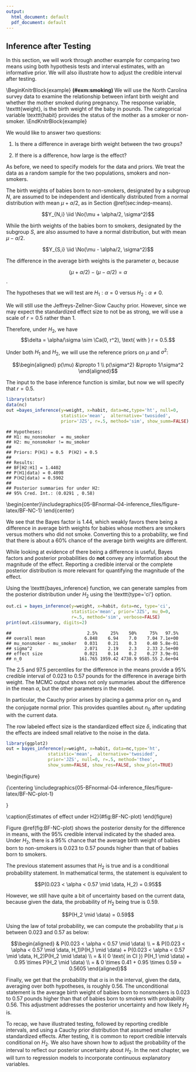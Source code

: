 ```yaml
---
output:
  html_document: default
  pdf_document: default
---
```

## Inference after Testing

In this section, we will work through another example for comparing two means using both hypothesis tests and interval estimates, with an informative prior.
We will also illustrate how to adjust the credible interval after testing.

\BeginKnitrBlock{example}
<span class="example" id="exm:smoking"><strong>(\#exm:smoking) </strong></span>We will use the North Carolina survey data to examine the relationship
between infant birth weight and whether the mother smoked during pregnancy. The response variable, \texttt{weight}, is the birth weight of the baby in pounds. The categorical variable \texttt{habit} provides the status of the mother as a smoker or non-smoker.
\EndKnitrBlock{example}

We would like to answer two questions:
  
1. Is there a difference in average birth weight between the two groups?

2. If there is a difference, how large is the effect?

As before, we need to specify models for the data and priors. We treat the data as a random sample for the two populations, smokers and non-smokers.

The birth weights of babies born to non-smokers, designated by a subgroup $N$, are assumed to be independent and identically distributed from a normal distribution with mean $\mu + \alpha/2$, as in Section \@ref(sec:indep-means).

$$Y_{N,i} \iid \No(\mu + \alpha/2, \sigma^2)$$

While the birth weights of the babies born to smokers, designated by the subgroup $S$, are also assumed to have a normal distribution, but with mean $\mu - \alpha/2$.

$$Y_{S,i} \iid \No(\mu - \alpha/2, \sigma^2)$$

The difference in the average birth weights is the parameter $\alpha$, because

$$(\mu + \alpha/2) - (\mu - \alpha/2) =  \alpha$$.

The hypotheses that we will test are $H_1:  \alpha = 0$  versus $H_2:  \alpha \ne 0$.

We will still use the Jeffreys-Zellner-Siow Cauchy prior. However, since we may expect the standardized effect size to not be as strong, we will use a scale of $r = 0.5$ rather than 1.

Therefore, under $H_2$, we have  
$$\delta = \alpha/\sigma \sim \Ca(0, r^2), \text{ with } r = 0.5.$$

Under both $H_1$ and $H_2$, we will use the reference priors on $\mu$ and $\sigma^2$:

$$\begin{aligned}
p(\mu) &\propto 1 \\
p(\sigma^2) &\propto 1/\sigma^2
\end{aligned}$$

The input to the base inference function is similar, but now we will specify that $r = 0.5$.


```r
library(statsr)
data(nc)
out =bayes_inference(y=weight, x=habit, data=nc,type='ht', null=0,
                     statistic='mean',  alternative='twosided',
                     prior='JZS', r=.5, method='sim', show_summ=FALSE)
```

```
## Hypotheses:
## H1: mu_nonsmoker  = mu_smoker
## H2: mu_nonsmoker != mu_smoker
## 
## Priors: P(H1) = 0.5  P(H2) = 0.5 
## 
## Results:
## BF[H2:H1] = 1.4402
## P(H1|data) = 0.4098 
## P(H2|data) = 0.5902 
## 
## Posterior summaries for under H2:
## 95% Cred. Int.: (0.0291 , 0.58)
```



\begin{center}\includegraphics{05-BFnormal-04-inference_files/figure-latex/BF-NC-1} \end{center}

We see that the Bayes factor is 1.44, which weakly favors there being a difference in average birth weights for babies whose mothers are smokers versus mothers who did not smoke. Converting this to a probability, we find that there is about a 60% chance of the average birth weights are different.

While looking at evidence of there being a difference is useful, Bayes factors and posterior probabilities do **not** convey any information about the magnitude of the effect. Reporting a credible interval or the complete posterior distribution is more relevant for quantifying the magnitude of the effect.

Using the \texttt{bayes$\_$inference} function, we can generate samples from the posterior distribution under $H_2$ using the \texttt{type='ci'} option.


```r
out.ci = bayes_inference(y=weight, x=habit, data=nc, type='ci',
                         statistic='mean', prior='JZS', mu_0=0,
                         r=.5, method='sim', verbose=FALSE)
print(out.ci$summary, digits=2)
```

```
##                             2.5%     25%    50%     75%   97.5%
## overall mean               6.848    6.94    7.0    7.04 7.1e+00
## mu_nonsmoker - mu_smoker   0.031    0.21    0.3    0.40 5.8e-01
## sigma^2                    2.071    2.19    2.3    2.33 2.5e+00
## effect size                0.021    0.14    0.2    0.27 3.9e-01
## n_0                      161.765 1959.42 4738.9 9585.55 2.6e+04
```

The 2.5 and 97.5 percentiles for the difference in the means provide a 95% credible interval of 0.023 to 0.57 pounds for the difference in average birth weight. The MCMC output shows not only summaries about the difference in the mean $\alpha$, but the other parameters in the model.

In particular, the Cauchy prior arises by placing a gamma prior on $n_0$ and the conjugate normal prior. This provides quantiles about $n_0$ after updating with the current data.

The row labeled effect size is the standardized effect size $\delta$, indicating that the effects are indeed small relative to the noise in the data.


```r
library(ggplot2)
out = bayes_inference(y=weight, x=habit, data=nc,type='ht',
                statistic='mean',  alternative='twosided',
                prior='JZS', null=0, r=.5, method='theo',
                show_summ=FALSE, show_res=FALSE, show_plot=TRUE)
```

\begin{figure}

{\centering \includegraphics{05-BFnormal-04-inference_files/figure-latex/BF-NC-plot-1} 

}

\caption{Estimates of effect under H2}(\#fig:BF-NC-plot)
\end{figure}

Figure \@ref(fig:BF-NC-plot) shows the posterior density for
the difference in means, with the 95% credible interval indicated by the shaded area. Under $H_2$, there is a 95% chance that the average birth weight of babies born to non-smokers is 0.023 to 0.57 pounds higher than that of babies born to smokers.

The previous statement assumes that $H_2$ is true and is a conditional probability statement. In mathematical terms, the statement is equivalent to

$$P(0.023 < \alpha < 0.57 \mid \data, H_2) =  0.95$$

However, we still have quite a bit of uncertainty based on the current data, because given the data, the probability of $H_2$ being true is 0.59.

$$P(H_2 \mid \data) = 0.59$$

Using the law of total probability, we can compute the probability that $\mu$ is between 0.023 and 0.57 as below:

$$\begin{aligned}
& P(0.023 < \alpha < 0.57 \mid \data) \\
= & P(0.023 < \alpha < 0.57 \mid \data, H_1)P(H_1 \mid \data)  + P(0.023 < \alpha < 0.57 \mid \data, H_2)P(H_2 \mid \data) \\
= & I( 0 \text{ in CI }) P(H_1 \mid \data)  + 0.95 \times P(H_2 \mid \data) \\
= & 0 \times 0.41 + 0.95 \times 0.59 = 0.5605
\end{aligned}$$

Finally, we get that the probability that $\alpha$ is in the interval, given the data, averaging over both hypotheses, is roughly 0.56. The unconditional statement is the average birth weight of babies born to nonsmokers is 0.023 to 0.57 pounds higher than that of babies born to smokers with probability 0.56. This adjustment addresses the posterior uncertainty and how likely $H_2$ is.

To recap, we have illustrated testing, followed by reporting credible intervals, and using a Cauchy prior distribution that assumed smaller standardized effects. After testing, it is common to report credible intervals conditional on $H_2$. We also have shown how to adjust the probability of the interval to reflect our posterior uncertainty about $H_2$. In the next chapter, we will turn to regression models to incorporate continuous explanatory variables.
